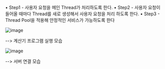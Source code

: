 • Step1 - 사용자 요청을 메인 Thread가 처리하도록 한다.
• Step2 - 사용자 요청이 들어올 때마다 Thread를 새로 생성해서 사용자 요청을 처리
하도록 한다.
• Step3 - Thread Pool을 적용해 안정적인 서비스가 가능하도록 한다

![image](https://github.com/jonathan0620/was-practice2/assets/145638699/b0f5358b-304f-46ba-bc07-56e8a3fecc2a)

--> 계산기 프로그램 실행 모습

![image](https://github.com/jonathan0620/was-practice2/assets/145638699/7fffae87-b688-462b-ad48-5ac483b4fe0f)

--> 서버 연결 모습

